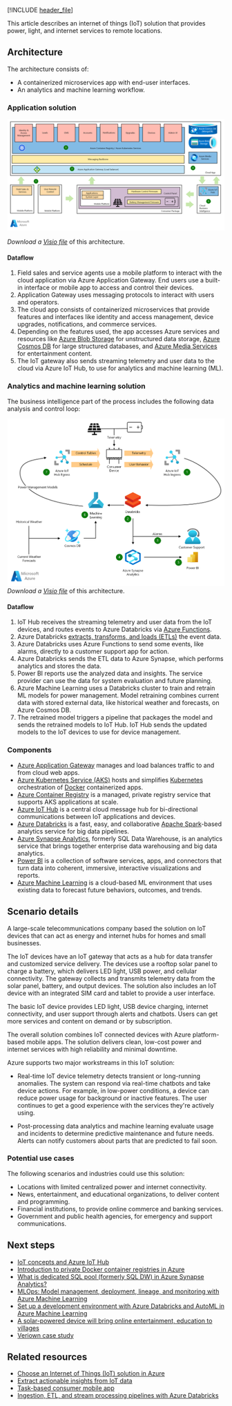 [!INCLUDE [header_file](../../../includes/sol-idea-header.md)]

This article describes an internet of things (IoT) solution that provides power, light, and internet services to remote locations.

## Architecture

The architecture consists of:

- A containerized microservices app with end-user interfaces.
- An analytics and machine learning workflow.

### Application solution

[![Diagram showing user interfaces interacting with Azure Application Gateway and the cloud application components.](../media/iot-power-architecture.png)](../media/iot-power-architecture.png#lightbox)

*Download a [Visio file](https://arch-center.azureedge.net/iot-power-architecture.vsdx)* of this architecture.

#### Dataflow

1. Field sales and service agents use a mobile platform to interact with the cloud application via Azure Application Gateway. End users use a built-in interface or mobile app to access and control their devices.
1. Application Gateway uses messaging protocols to interact with users and operators.
1. The cloud app consists of containerized microservices that provide features and interfaces like identity and access management, device upgrades, notifications, and commerce services.
1. Depending on the features used, the app accesses Azure services and resources like [Azure Blob Storage](/azure/storage/blobs/storage-blobs-introduction) for unstructured data storage, [Azure Cosmos DB](/azure/cosmos-db/introduction) for large structured databases, and [Azure Media Services](https://azure.microsoft.com/services/media-services) for entertainment content.
1. The IoT gateway also sends streaming telemetry and user data to the cloud via Azure IoT Hub, to use for analytics and machine learning (ML).

### Analytics and machine learning solution

The business intelligence part of the process includes the following data analysis and control loop:

![Diagram showing an analytics loop that runs post-processed telemetry data through a trained AI model to control the device.](../media/iot-power-analytics.png)  
*Download a [Visio file](https://arch-center.azureedge.net/iot-power-analytics.vsdx)* of this architecture.

#### Dataflow

1. IoT Hub receives the streaming telemetry and user data from the IoT devices, and routes events to Azure Databricks via [Azure Functions](https://azure.microsoft.com/services/functions).
1. Azure Databricks [extracts, transforms, and loads (ETLs)](https://en.wikipedia.org/wiki/Extract,_transform,_load) the event data.
1. Azure Databricks uses Azure Functions to send some events, like alarms, directly to a customer support app for action.
1. Azure Databricks sends the ETL data to Azure Synapse, which performs analytics and stores the data.
1. Power BI reports use the analyzed data and insights. The service provider can use the data for system evaluation and future planning.
1. Azure Machine Learning uses a Databricks cluster to train and retrain ML models for power management. Model retraining combines current data with stored external data, like historical weather and forecasts, on Azure Cosmos DB.
1. The retrained model triggers a pipeline that packages the model and sends the retrained models to IoT Hub. IoT Hub sends the updated models to the IoT devices to use for device management.

### Components

- [Azure Application Gateway](https://azure.microsoft.com/services/application-gateway) manages and load balances traffic to and from cloud web apps.
- [Azure Kubernetes Service (AKS)](https://azure.microsoft.com/services/kubernetes-service) hosts and simplifies [Kubernetes](https://kubernetes.io) orchestration of [Docker](https://www.docker.com) containerized apps.
- [Azure Container Registry](https://azure.microsoft.com/services/container-registry) is a managed, private registry service that supports AKS applications at scale.
- [Azure IoT Hub](https://azure.microsoft.com/services/iot-hub) is a central cloud message hub for bi-directional communications between IoT applications and devices.
- [Azure Databricks](https://azure.microsoft.com/services/databricks) is a fast, easy, and collaborative [Apache Spark](https://spark.apache.org)-based analytics service for big data pipelines.
- [Azure Synapse Analytics](https://azure.microsoft.com/services/synapse-analytics), formerly SQL Data Warehouse, is an analytics service that brings together enterprise data warehousing and big data analytics.
- [Power BI](https://powerbi.microsoft.com) is a collection of software services, apps, and connectors that turn data into coherent, immersive, interactive visualizations and reports.
- [Azure Machine Learning](https://azure.microsoft.com/services/machine-learning) is a cloud-based ML environment that uses existing data to forecast future behaviors, outcomes, and trends.

## Scenario details

 A large-scale telecommunications company based the solution on IoT devices that can act as energy and internet hubs for homes and small businesses.

The IoT devices have an IoT gateway that acts as a hub for data transfer and customized service delivery. The devices use a rooftop solar panel to charge a battery, which delivers LED light, USB power, and cellular connectivity. The gateway collects and transmits telemetry data from the solar panel, battery, and output devices. The solution also includes an IoT device with an integrated SIM card and tablet to provide a user interface.

The basic IoT device provides LED light, USB device charging, internet connectivity, and user support through alerts and chatbots. Users can get more services and content on demand or by subscription.

The overall solution combines IoT connected devices with Azure platform-based mobile apps. The solution delivers clean, low-cost power and internet services with high reliability and minimal downtime.

Azure supports two major workstreams in this IoT solution:

- Real-time IoT device telemetry detects transient or long-running anomalies. The system can respond via real-time chatbots and take device actions. For example, in low-power conditions, a device can reduce power usage for background or inactive features. The user continues to get a good experience with the services they're actively using.

- Post-processing data analytics and machine learning evaluate usage and incidents to determine predictive maintenance and future needs. Alerts can notify customers about parts that are predicted to fail soon.

### Potential use cases

The following scenarios and industries could use this solution:

- Locations with limited centralized power and internet connectivity.
- News, entertainment, and educational organizations, to deliver content and programming.
- Financial institutions, to provide online commerce and banking services.
- Government and public health agencies, for emergency and support communications.

## Next steps

- [IoT concepts and Azure IoT Hub](/azure/iot-hub/iot-concepts-and-iot-hub)
- [Introduction to private Docker container registries in Azure](/azure/container-registry/container-registry-intro)
- [What is dedicated SQL pool (formerly SQL DW) in Azure Synapse Analytics?](/azure/synapse-analytics/sql-data-warehouse/sql-data-warehouse-overview-what-is)
- [MLOps: Model management, deployment, lineage, and monitoring with Azure Machine Learning](/azure/machine-learning/concept-model-management-and-deployment)
- [Set up a development environment with Azure Databricks and AutoML in Azure Machine Learning](/azure/machine-learning/how-to-configure-databricks-automl-environment)
- [A solar-powered device will bring online entertainment, education to villages](https://www.thehindubusinessline.com/info-tech/soon-a-solar-powered-device-will-bring-online-entertainment-education-to-villages/article26945331.ece)
- [Veriown case study](https://mdsglobal.com/veriown-case-study)

## Related resources

- [Choose an Internet of Things (IoT) solution in Azure](../../example-scenario/iot/iot-central-iot-hub-cheat-sheet.yml)
- [Extract actionable insights from IoT data](../../industries/manufacturing/extract-insights-iot-data.yml)
- [Task-based consumer mobile app](task-based-consumer-mobile-app.yml)
- [Ingestion, ETL, and stream processing pipelines with Azure Databricks](ingest-etl-stream-with-adb.yml)
